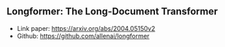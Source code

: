 ## Longformer: The Long-Document Transformer
- Link paper: https://arxiv.org/abs/2004.05150v2
- Github: https://github.com/allenai/longformer
